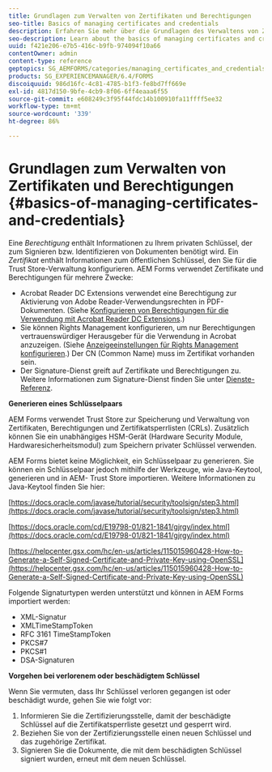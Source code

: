 ```yaml
---
title: Grundlagen zum Verwalten von Zertifikaten und Berechtigungen
seo-title: Basics of managing certificates and credentials
description: Erfahren Sie mehr über die Grundlagen des Verwaltens von Zertifikaten und Berechtigungen.
seo-description: Learn about the basics of managing certificates and credentials.
uuid: f421e206-e7b5-416c-b9fb-974094f10a66
contentOwner: admin
content-type: reference
geptopics: SG_AEMFORMS/categories/managing_certificates_and_credentials
products: SG_EXPERIENCEMANAGER/6.4/FORMS
discoiquuid: 986d16fc-4c81-4785-b1f3-fe8bd7ff669e
exl-id: 4817d150-9bfe-4cb9-8f06-6ff4eaaa6f55
source-git-commit: e608249c3f95f44fdc14b100910fa11ffff5ee32
workflow-type: tm+mt
source-wordcount: '339'
ht-degree: 86%

---
```


# Grundlagen zum Verwalten von Zertifikaten und Berechtigungen {#basics-of-managing-certificates-and-credentials}

Eine *Berechtigung* enthält Informationen zu Ihrem privaten Schlüssel, der zum Signieren bzw. Identifizieren von Dokumenten benötigt wird. Ein *Zertifikat* enthält Informationen zum öffentlichen Schlüssel, den Sie für die Trust Store-Verwaltung konfigurieren. AEM Forms verwendet Zertifikate und Berechtigungen für mehrere Zwecke:

* Acrobat Reader DC Extensions verwendet eine Berechtigung zur Aktivierung von Adobe Reader-Verwendungsrechten in PDF-Dokumenten. (Siehe [Konfigurieren von Berechtigungen für die Verwendung mit Acrobat Reader DC Extensions](/help/forms/using/admin-help/configuring-credentials-acrobat-reader-dc.md#configuring-credentials-for-use-with-acrobat-reader-dc-extensions).)
* Sie können Rights Management konfigurieren, um nur Berechtigungen vertrauenswürdiger Herausgeber für die Verwendung in Acrobat anzuzeigen. (Siehe [Anzeigeeinstellungen für Rights Management konfigurieren](/help/forms/using/admin-help/configuring-client-server-options.md#configure-document-security-display-settings).) Der CN (Common Name) muss im Zertifikat vorhanden sein.
* Der Signature-Dienst greift auf Zertifikate und Berechtigungen zu. Weitere Informationen zum Signature-Dienst finden Sie unter [Dienste-Referenz](https://www.adobe.com/go/learn_aemforms_services_63).

**Generieren eines Schlüsselpaars**

AEM Forms verwendet Trust Store zur Speicherung und Verwaltung von Zertifikaten, Berechtigungen und Zertifikatsperrlisten (CRLs). Zusätzlich können Sie ein unabhängiges HSM-Gerät (Hardware Security Module, Hardwaresicherheitsmodul) zum Speichern privater Schlüssel verwenden.

AEM Forms bietet keine Möglichkeit, ein Schlüsselpaar zu generieren. Sie können ein Schlüsselpaar jedoch mithilfe der Werkzeuge, wie Java-Keytool, generieren und in AEM- Trust Store importieren. Weitere Informationen zu Java-Keytool finden Sie hier:

[https://docs.oracle.com/javase/tutorial/security/toolsign/step3.html](https://docs.oracle.com/javase/tutorial/security/toolsign/step3.html)

[https://docs.oracle.com/cd/E19798-01/821-1841/gjrgy/index.html](https://docs.oracle.com/cd/E19798-01/821-1841/gjrgy/index.html)

[https://helpcenter.gsx.com/hc/en-us/articles/115015960428-How-to-Generate-a-Self-Signed-Certificate-and-Private-Key-using-OpenSSL](https://helpcenter.gsx.com/hc/en-us/articles/115015960428-How-to-Generate-a-Self-Signed-Certificate-and-Private-Key-using-OpenSSL)

Folgende Signaturtypen werden unterstützt und können in AEM Forms importiert werden:

* XML-Signatur
* XMLTimeStampToken
* RFC 3161 TimeStampToken
* PKCS#7
* PKCS#1
* DSA-Signaturen

**Vorgehen bei verlorenem oder beschädigtem Schlüssel**

Wenn Sie vermuten, dass Ihr Schlüssel verloren gegangen ist oder beschädigt wurde, gehen Sie wie folgt vor:

1. Informieren Sie die Zertifizierungsstelle, damit der beschädigte Schlüssel auf die Zertifikatsperrliste gesetzt und gesperrt wird.
1. Beziehen Sie von der Zertifizierungsstelle einen neuen Schlüssel und das zugehörige Zertifikat.
1. Signieren Sie die Dokumente, die mit dem beschädigten Schlüssel signiert wurden, erneut mit dem neuen Schlüssel.
